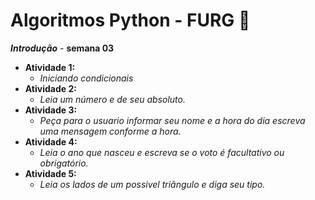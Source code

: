 # Algoritmos Python - FURG 🚀

  ***Introdução*** - **semana 03**
- **Atividade 1:** 
  - *Iniciando condicionais*
- **Atividade 2:** 
  - *Leia um número e de seu absoluto.*
- **Atividade 3:** 
  - *Peça para o usuario informar seu nome e a hora do dia escreva uma mensagem conforme a hora.*
- **Atividade 4:** 
  - *Leia o ano que nasceu e escreva se o voto é facultativo ou obrigatório.*
- **Atividade 5:** 
  - *Leia os lados de um possivel triângulo e diga seu tipo.*
